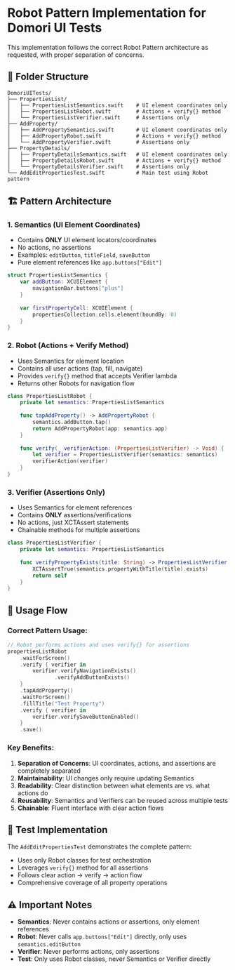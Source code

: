 # Robot Pattern Implementation for Domori UI Tests

This implementation follows the correct Robot Pattern architecture as requested, with proper separation of concerns.

## 📁 Folder Structure

```
DomoriUITests/
├── PropertiesList/
│   ├── PropertiesListSemantics.swift    # UI element coordinates only
│   ├── PropertiesListRobot.swift        # Actions + verify{} method
│   └── PropertiesListVerifier.swift     # Assertions only
├── AddProperty/
│   ├── AddPropertySemantics.swift       # UI element coordinates only
│   ├── AddPropertyRobot.swift           # Actions + verify{} method
│   └── AddPropertyVerifier.swift        # Assertions only
├── PropertyDetails/
│   ├── PropertyDetailsSemantics.swift   # UI element coordinates only
│   ├── PropertyDetailsRobot.swift       # Actions + verify{} method
│   └── PropertyDetailsVerifier.swift    # Assertions only
└── AddEditPropertiesTest.swift          # Main test using Robot pattern
```

## 🏗️ Pattern Architecture

### 1. **Semantics** (UI Element Coordinates)
- Contains **ONLY** UI element locators/coordinates
- No actions, no assertions
- Examples: `editButton`, `titleField`, `saveButton`
- Pure element references like `app.buttons["Edit"]`

```swift
struct PropertiesListSemantics {
    var addButton: XCUIElement {
        navigationBar.buttons["plus"]
    }
    
    var firstPropertyCell: XCUIElement {
        propertiesCollection.cells.element(boundBy: 0)
    }
}
```

### 2. **Robot** (Actions + Verify Method)
- Uses Semantics for element location
- Contains all user actions (tap, fill, navigate)
- Provides `verify{}` method that accepts Verifier lambda
- Returns other Robots for navigation flow

```swift
class PropertiesListRobot {
    private let semantics: PropertiesListSemantics
    
    func tapAddProperty() -> AddPropertyRobot {
        semantics.addButton.tap()
        return AddPropertyRobot(app: semantics.app)
    }
    
    func verify(_ verifierAction: (PropertiesListVerifier) -> Void) {
        let verifier = PropertiesListVerifier(semantics: semantics)
        verifierAction(verifier)
    }
}
```

### 3. **Verifier** (Assertions Only)
- Uses Semantics for element references
- Contains **ONLY** assertions/verifications
- No actions, just XCTAssert statements
- Chainable methods for multiple assertions

```swift
class PropertiesListVerifier {
    private let semantics: PropertiesListSemantics
    
    func verifyPropertyExists(title: String) -> PropertiesListVerifier {
        XCTAssertTrue(semantics.propertyWithTitle(title).exists)
        return self
    }
}
```

## 🔄 Usage Flow

### Correct Pattern Usage:
```swift
// Robot performs actions and uses verify{} for assertions
propertiesListRobot
    .waitForScreen()
    .verify { verifier in
        verifier.verifyNavigationExists()
               .verifyAddButtonExists()
    }
    .tapAddProperty()
    .waitForScreen()
    .fillTitle("Test Property")
    .verify { verifier in
        verifier.verifySaveButtonEnabled()
    }
    .save()
```

### Key Benefits:
1. **Separation of Concerns**: UI coordinates, actions, and assertions are completely separated
2. **Maintainability**: UI changes only require updating Semantics
3. **Readability**: Clear distinction between what elements are vs. what actions do
4. **Reusability**: Semantics and Verifiers can be reused across multiple tests
5. **Chainable**: Fluent interface with clear action flows

## 📝 Test Implementation

The `AddEditPropertiesTest` demonstrates the complete pattern:
- Uses only Robot classes for test orchestration
- Leverages `verify{}` method for all assertions
- Follows clear action → verify → action flow
- Comprehensive coverage of all property operations

## ⚠️ Important Notes

- **Semantics**: Never contains actions or assertions, only element references
- **Robot**: Never calls `app.buttons["Edit"]` directly, only uses `semantics.editButton`
- **Verifier**: Never performs actions, only assertions
- **Test**: Only uses Robot classes, never Semantics or Verifier directly 